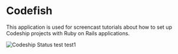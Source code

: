 Codefish
======================

This application is used for screencast tutorials about how to set up Codeship projects with Ruby on Rails applications.

![Codeship Status](https://www.codeship.io/cf4137c0-f6f2-0132-5484-3e1f81e009dd/status)
test
test1
